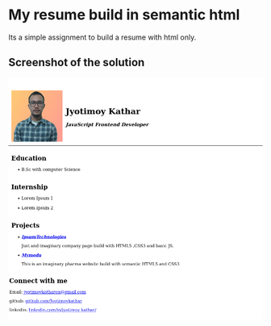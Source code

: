 # My resume build in semantic html

Its a simple assignment to build a resume with html only.

## Screenshot of the solution

![](./screenshot.png)

